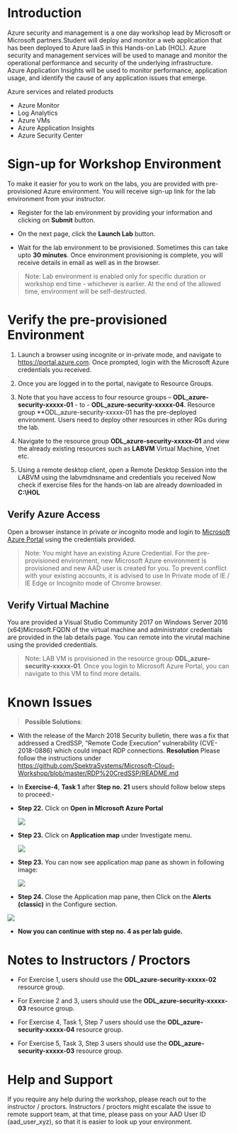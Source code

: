 

# Introduction

Azure security and management is a one day workshop lead by Microsoft or Microsoft partners.Student will deploy and monitor a web application that has been deployed to Azure IaaS in this Hands-on Lab (HOL). Azure security and management services will be used to manage and monitor the operational performance and security of the underlying infrastructure. Azure Application Insights will be used to monitor performance, application usage, and identify the cause of any application issues that emerge.

Azure services and related products

* Azure Monitor
* Log Analytics
* Azure VMs
* Azure Application Insights
* Azure Security Center

 
# Sign-up for Workshop Environment

To make it easier for you to work on the labs, you are provided with pre-provisioned Azure environment. You will receive sign-up link for the lab environment from your instructor. 

* Register for the lab environment by providing your information and clicking on **Submit** button.

* On the next page, click the **Launch Lab** button.
  
* Wait for the lab environment to be provisioned. Sometimes this can take upto **30 minutes**. Once environment provisioning is complete, you will receive details in email as well as in the browser.
 
 > Note: Lab environment is enabled only for specific duration or workshop end time - whichever is earlier. At the end of the allowed time, environment will be self-destructed.
 
# Verify the pre-provisioned Environment

1. Launch a browser using incognite or in-private mode, and navigate to https://portal.azure.com. Once prompted, login with the Microsoft Azure credentials you received.   

2. Once you are logged in to the portal, navigate to Resource Groups. 
 
3. Note that you have access to four resource groups – **ODL_azure-security-xxxxx-01** - to - **ODL_azure-security-xxxxx-04**.    Resource group **ODL_azure-security-xxxxx-01 has the pre-deployed environment. Users need to deploy other resources in other RGs during the lab.

4. Navigate to the resource group **ODL_azure-security-xxxxx-01** and view the already existing resources such as **LABVM** Virtual Machine, Vnet etc.

5. Using a remote desktop client, open a Remote Desktop Session into the LABVM using the labvmdnsname and credentials you received
   Now check if exercise files for the hands-on lab are already downloaded in **C:\HOL**



## Verify Azure Access

Open a browser instance in private or incognito mode and login to [Microsoft Azure Portal](https://portal.azure.com) using the credentials provided.

> Note: You might have an existing Azure Credential. For the pre-provisioned environment, new Microsoft Azure environment is provisioned and new AAD user is created for you. To prevent conflict with your existing accounts, it is advised to use In Private mode of IE / IE Edge or Incognito mode of Chrome browser.

## Verify Virtual Machine

You are provided a Visual Studio Community 2017 on Windows Server 2016 (x64)Microsoft.FQDN of the virtual machine and administrator credentials are provided in the lab details page. You can remote into the virutal machine using the provided credentials.

> Note: LAB VM is provisioned in the resource group **ODL_azure-security-xxxxx-01**. Once you login to Microsoft Azure Portal, you can navigate to this VM to find more details.


# Known Issues

> **Possible Solutions**:

* With the release of the March 2018 Security bulletin, there was a fix that addressed a CredSSP, “Remote Code Execution” vulnerability (CVE-2018-0886) which could impact RDP connections. 
**Resolution**
Please follow the instructions under https://github.com/SpektraSystems/Microsoft-Cloud-Workshop/blob/master/RDP%20CredSSP/README.md  

* In **Exercise-4**, **Task 1** after **Step no. 21** users should follow below steps to proceed:-

* **Step 22.** Click on **Open in MIcrosoft Azure Portal** 

  ![](images/microsoftazure1.png)

* **Step 23.**  Click on **Application map** under Investigate menu.

  ![](images/image2.png)

* **Step 23.** You can now see application map pane as shown in following image:

  ![](images/image3.png)

* **Step 24.** Close the Application map pane, then Click on the **Alerts (classic)** in the Configure section.

 <kbd>![](images/image4.png)</kbd>

* **Now you can continue with step no. **4** as per lab guide.**



# Notes to Instructors / Proctors
 

* For Exercise 1, users should use the **ODL_azure-security-xxxxx-02** resource group.

* For Exercise 2 and 3, users should use the **ODL_azure-security-xxxxx-03** resource group.

* For Exercise 4, Task 1, Step 7 users should use the **ODL_azure-security-xxxxx-04** resource group.

* For Exercise 5, Task 3, Step 3 users should use the **ODL_azure-security-xxxxx-03** resource group.

# Help and Support

If you require any help during the workshop, please reach out to the instructor / proctors. Instructors / proctors might escalate the issue to remote support team, at that time, please pass on your AAD User ID (aad_user_xyz), so that it is easier to look up your environment.

  
